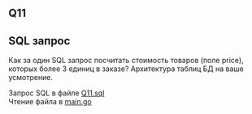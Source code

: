 ## Q11

## SQL запрос

Как за один SQL запрос посчитать стоимость товаров (поле price), которых более 3 единиц в заказе? Архитектура таблиц БД на ваше усмотрение.

Запрос SQL в файле [Q11.sql](./Q11.sql)  
Чтение файла в [main.go](./main.go)